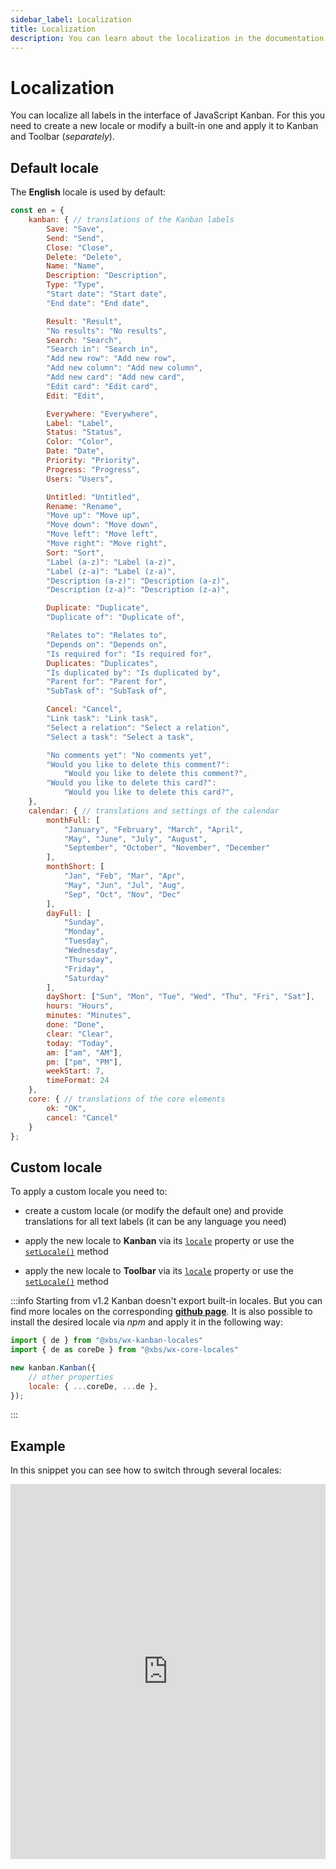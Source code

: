 ```yaml
---
sidebar_label: Localization
title: Localization
description: You can learn about the localization in the documentation of the DHTMLX JavaScript Kanban library. Browse developer guides and API reference, try out code examples and live demos, and download a free 30-day evaluation version of DHTMLX Kanban.
---
```


# Localization

You can localize all labels in the interface of JavaScript Kanban. For this you need to create a new locale or modify a built-in one and apply it to Kanban and Toolbar (*separately*).

## Default locale

The **English** locale is used by default:

~~~jsx
const en = {
    kanban: { // translations of the Kanban labels
        Save: "Save",
        Send: "Send",
        Close: "Close",
        Delete: "Delete",
        Name: "Name",
        Description: "Description",
        Type: "Type",
        "Start date": "Start date",
        "End date": "End date",

        Result: "Result",
        "No results": "No results",
        Search: "Search",
        "Search in": "Search in",
        "Add new row": "Add new row",
        "Add new column": "Add new column",
        "Add new card": "Add new card",
        "Edit card": "Edit card",
        Edit: "Edit",

        Everywhere: "Everywhere",
        Label: "Label",
        Status: "Status",
        Color: "Color",
        Date: "Date",
        Priority: "Priority",
        Progress: "Progress",
        Users: "Users",

        Untitled: "Untitled",
        Rename: "Rename",
        "Move up": "Move up",
        "Move down": "Move down",
        "Move left": "Move left",
        "Move right": "Move right",
        Sort: "Sort",
        "Label (a-z)": "Label (a-z)",
        "Label (z-a)": "Label (z-a)",
        "Description (a-z)": "Description (a-z)",
        "Description (z-a)": "Description (z-a)",

        Duplicate: "Duplicate",
        "Duplicate of": "Duplicate of",

        "Relates to": "Relates to",
        "Depends on": "Depends on",
        "Is required for": "Is required for",
        Duplicates: "Duplicates",
        "Is duplicated by": "Is duplicated by",
        "Parent for": "Parent for",
        "SubTask of": "SubTask of",

        Cancel: "Cancel",
        "Link task": "Link task",
        "Select a relation": "Select a relation",
        "Select a task": "Select a task",

        "No comments yet": "No comments yet",
        "Would you like to delete this comment?":
            "Would you like to delete this comment?",
        "Would you like to delete this card?":
            "Would you like to delete this card?",
    },
    calendar: { // translations and settings of the calendar
        monthFull: [
            "January", "February", "March", "April",
            "May", "June", "July", "August", 
            "September", "October", "November", "December"
        ],
        monthShort: [
            "Jan", "Feb", "Mar", "Apr",
            "May", "Jun", "Jul", "Aug",
            "Sep", "Oct", "Nov", "Dec"
        ],
        dayFull: [
            "Sunday",
            "Monday",
            "Tuesday",
            "Wednesday",
            "Thursday",
            "Friday",
            "Saturday"
        ],
        dayShort: ["Sun", "Mon", "Tue", "Wed", "Thu", "Fri", "Sat"],
        hours: "Hours",
        minutes: "Minutes",
        done: "Done",
        clear: "Clear",
        today: "Today",
        am: ["am", "AM"],
        pm: ["pm", "PM"],
        weekStart: 7,
        timeFormat: 24
    },
    core: { // translations of the core elements
        ok: "OK",
        cancel: "Cancel"
    }
};
~~~

## Custom locale

To apply a custom locale you need to:

- create a custom locale (or modify the default one) and provide translations for all text labels (it can be any language you need)

- apply the new locale to **Kanban** via its [`locale`](api/config/js_kanban_locale_config.md) property or use the [`setLocale()`](api/methods/js_kanban_setlocale_method.md) method
- apply the new locale to **Toolbar** via its [`locale`](api/config/toolbar_locale_config.md) property or use the [`setLocale()`](api/methods/toolbar_setlocale_method.md) method

:::info
Starting from v1.2 Kanban doesn't export built-in locales. But you can find more locales on the corresponding [**github page**](https://github.com/web-widgets/wx-kanban-locales). It is also possible to install the desired locale via *npm* and apply it in the following way:
~~~js
import { de } from "@xbs/wx-kanban-locales"
import { de as coreDe } from "@xbs/wx-core-locales"

new kanban.Kanban({
    // other properties
    locale: { ...coreDe, ...de },
});
~~~
:::

## Example

In this snippet you can see how to switch through several locales:

<iframe src="https://snippet.dhtmlx.com/hrblf1mm?mode=js&tag=kanban" frameborder="0" class="snippet_iframe" width="100%" height="600"></iframe>
